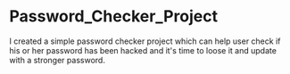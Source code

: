# Password_Checker_Project
I created a simple password checker project which can help user check if his or her password has been hacked and it's time to loose it and update with a stronger password.
